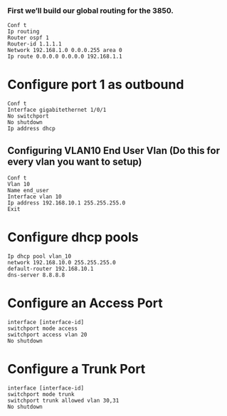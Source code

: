 ### First we’ll build our global routing for the 3850.
```
Conf t
Ip routing
Router ospf 1
Router-id 1.1.1.1
Network 192.168.1.0 0.0.0.255 area 0
Ip route 0.0.0.0 0.0.0.0 192.168.1.1
```

# Configure port 1 as outbound
```
Conf t
Interface gigabitethernet 1/0/1
No switchport
No shutdown
Ip address dhcp
```

## Configuring VLAN10 End User Vlan (Do this for every vlan you want to setup)
```
Conf t
Vlan 10
Name end_user
Interface vlan 10
Ip address 192.168.10.1 255.255.255.0
Exit
```

# Configure dhcp pools
```
Ip dhcp pool vlan_10
network 192.168.10.0 255.255.255.0
default-router 192.168.10.1
dns-server 8.8.8.8
```

# Configure an Access Port
```
interface [interface-id]
switchport mode access
switchport access vlan 20
No shutdown
```

# Configure a Trunk Port
```
interface [interface-id]
switchport mode trunk
switchport trunk allowed vlan 30,31 
No shutdown
```
